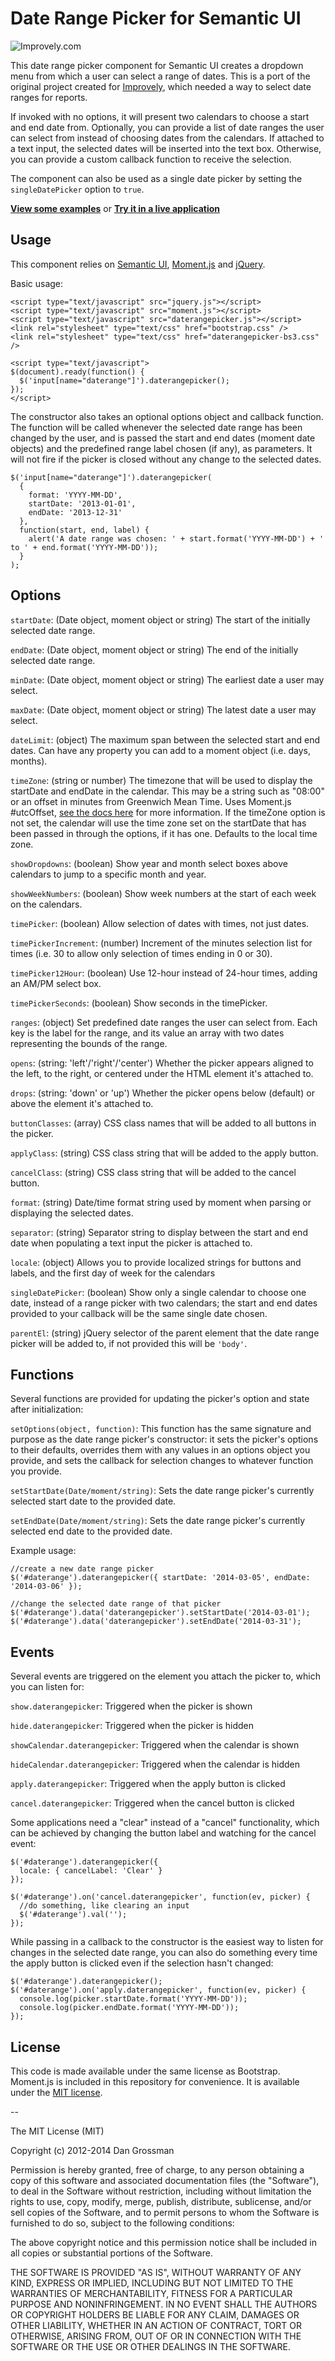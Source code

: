 # Date Range Picker for Semantic UI

![Improvely.com](http://i.imgur.com/LbAMf3D.png)

This date range picker component for Semantic UI creates a dropdown menu from
which a user can select a range of dates. This is a port of the original project
created for [Improvely](http://www.improvely.com), which needed a way to select
date ranges for reports.

If invoked with no options, it will present two calendars to choose a start
and end date from. Optionally, you can provide a list of date ranges the user
can select from instead of choosing dates from the calendars. If attached to a
text input, the selected dates will be inserted into the text box. Otherwise,
you can provide a custom callback function to receive the selection.

The component can also be used as a single date picker by setting the
`singleDatePicker` option to `true`.

**[View some examples](http://www.daterangepicker.com/)** or
**[Try it in a live application](https://awio.iljmp.com/5/drpdemogh)**

## Usage

This component relies on [Semantic UI](http://semantic-ui.com/),
[Moment.js](http://momentjs.com/) and [jQuery](http://jquery.com/).

Basic usage:

```
<script type="text/javascript" src="jquery.js"></script>
<script type="text/javascript" src="moment.js"></script>
<script type="text/javascript" src="daterangepicker.js"></script>
<link rel="stylesheet" type="text/css" href="bootstrap.css" />
<link rel="stylesheet" type="text/css" href="daterangepicker-bs3.css" />

<script type="text/javascript">
$(document).ready(function() {
  $('input[name="daterange"]').daterangepicker();
});
</script>
```

The constructor also takes an optional options object and callback function.
The function will be called whenever the selected date range has been changed by
the user, and is passed the start and end dates (moment date objects) and the
predefined range label chosen (if any), as parameters. It will not fire if the
picker is closed without any change to the selected dates.

````
$('input[name="daterange"]').daterangepicker(
  {
    format: 'YYYY-MM-DD',
    startDate: '2013-01-01',
    endDate: '2013-12-31'
  },
  function(start, end, label) {
    alert('A date range was chosen: ' + start.format('YYYY-MM-DD') + ' to ' + end.format('YYYY-MM-DD'));
  }
);
````

## Options

`startDate`: (Date object, moment object or string) The start of the initially
selected date range.

`endDate`: (Date object, moment object or string) The end of the initially
selected date range.

`minDate`: (Date object, moment object or string) The earliest date a user may
select.

`maxDate`: (Date object, moment object or string) The latest date a user may
select.

`dateLimit`: (object) The maximum span between the selected start and end dates.
Can have any property you can add to a moment object (i.e. days, months).

`timeZone`: (string or number) The timezone that will be used to display the
startDate and endDate in the calendar. This may be a string such as "08:00" or
an offset in minutes from Greenwich Mean Time. Uses Moment.js #utcOffset,
[see the docs here](http://momentjs.com/docs/#/manipulating/utc-offset/) for
more information. If the timeZone option is not set, the calendar will use the
time zone set on the startDate that has been passed in through the options, if
it has one. Defaults to the local time zone.

`showDropdowns`: (boolean) Show year and month select boxes above calendars to
jump to a specific month and year.

`showWeekNumbers`: (boolean) Show week numbers at the start of each week on the
calendars.

`timePicker`: (boolean) Allow selection of dates with times, not just dates.

`timePickerIncrement`: (number) Increment of the minutes selection list for
times (i.e. 30 to allow only selection of times ending in 0 or 30).

`timePicker12Hour`: (boolean) Use 12-hour instead of 24-hour times, adding an
AM/PM select box.

`timePickerSeconds`: (boolean) Show seconds in the timePicker.

`ranges`: (object) Set predefined date ranges the user can select from. Each key
is the label for the range, and its value an array with two dates representing
the bounds of the range.

`opens`: (string: 'left'/'right'/'center') Whether the picker appears aligned to
the left, to the right, or centered under the HTML element it's attached to.

`drops`: (string: 'down' or 'up') Whether the picker opens below (default) or
above the element it's attached to.

`buttonClasses`: (array) CSS class names that will be added to all buttons in
the picker.

`applyClass`: (string) CSS class string that will be added to the apply button.

`cancelClass`: (string) CSS class string that will be added to the cancel
button.

`format`: (string) Date/time format string used by moment when parsing or
displaying the selected dates.

`separator`: (string) Separator string to display between the start and end date
when populating a text input the picker is attached to.

`locale`: (object) Allows you to provide localized strings for buttons and
labels, and the first day of week for the calendars

`singleDatePicker`: (boolean) Show only a single calendar to choose one date,
instead of a range picker with two calendars; the start and end dates provided
to your callback will be the same single date chosen.

`parentEl`: (string) jQuery selector of the parent element that the date range
picker will be added to, if not provided this will be `'body'`.

## Functions

Several functions are provided for updating the picker's option and state after
initialization:

`setOptions(object, function)`: This function has the same signature and purpose
as the date range picker's constructor: it sets the picker's options to their
defaults, overrides them with any values in an options object you provide, and
sets the callback for selection changes to whatever function you provide.

`setStartDate(Date/moment/string)`: Sets the date range picker's currently
selected start date to the provided date.

`setEndDate(Date/moment/string)`: Sets the date range picker's currently
selected end date to the provided date.

Example usage:

````
//create a new date range picker
$('#daterange').daterangepicker({ startDate: '2014-03-05', endDate: '2014-03-06' });

//change the selected date range of that picker
$('#daterange').data('daterangepicker').setStartDate('2014-03-01');
$('#daterange').data('daterangepicker').setEndDate('2014-03-31');
````

## Events

Several events are triggered on the element you attach the picker to, which you
can listen for:

`show.daterangepicker`: Triggered when the picker is shown

`hide.daterangepicker`: Triggered when the picker is hidden

`showCalendar.daterangepicker`: Triggered when the calendar is shown

`hideCalendar.daterangepicker`: Triggered when the calendar is hidden

`apply.daterangepicker`: Triggered when the apply button is clicked

`cancel.daterangepicker`: Triggered when the cancel button is clicked

Some applications need a "clear" instead of a "cancel" functionality, which can
be achieved by changing the button label and watching for the cancel event:

````
$('#daterange').daterangepicker({
  locale: { cancelLabel: 'Clear' }  
});

$('#daterange').on('cancel.daterangepicker', function(ev, picker) {
  //do something, like clearing an input
  $('#daterange').val('');
});
````

While passing in a callback to the constructor is the easiest way to listen for
changes in the selected date range, you can also do something every time the
apply button is clicked even if the selection hasn't changed:

````
$('#daterange').daterangepicker();
$('#daterange').on('apply.daterangepicker', function(ev, picker) {
  console.log(picker.startDate.format('YYYY-MM-DD'));
  console.log(picker.endDate.format('YYYY-MM-DD'));
});
````

## License

This code is made available under the same license as Bootstrap. Moment.js is
included in this repository for convenience. It is available under the
[MIT license](http://www.opensource.org/licenses/mit-license.php).

--

The MIT License (MIT)

Copyright (c) 2012-2014 Dan Grossman

Permission is hereby granted, free of charge, to any person obtaining a copy
of this software and associated documentation files (the "Software"), to deal
in the Software without restriction, including without limitation the rights
to use, copy, modify, merge, publish, distribute, sublicense, and/or sell
copies of the Software, and to permit persons to whom the Software is
furnished to do so, subject to the following conditions:

The above copyright notice and this permission notice shall be included in
all copies or substantial portions of the Software.

THE SOFTWARE IS PROVIDED "AS IS", WITHOUT WARRANTY OF ANY KIND, EXPRESS OR
IMPLIED, INCLUDING BUT NOT LIMITED TO THE WARRANTIES OF MERCHANTABILITY,
FITNESS FOR A PARTICULAR PURPOSE AND NONINFRINGEMENT. IN NO EVENT SHALL THE
AUTHORS OR COPYRIGHT HOLDERS BE LIABLE FOR ANY CLAIM, DAMAGES OR OTHER
LIABILITY, WHETHER IN AN ACTION OF CONTRACT, TORT OR OTHERWISE, ARISING FROM,
OUT OF OR IN CONNECTION WITH THE SOFTWARE OR THE USE OR OTHER DEALINGS IN
THE SOFTWARE.
